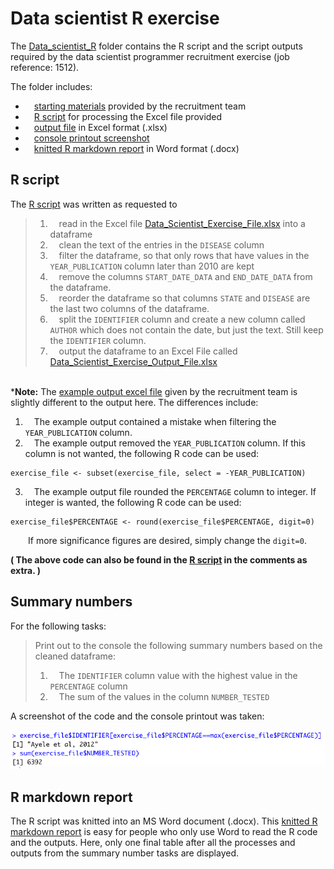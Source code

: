 # Data scientist R exercise

The [Data_scientist_R](Data_scientist_R) folder contains the R script and the script outputs required by the data scientist programmer recruitment exercise (job reference: 1512). 

The folder includes:  
-  &emsp;[starting materials](Data_scientist_R/instruction_materials) provided by the recruitment team  
-  &emsp;[R script](Data_scientist_R/Data_Scientist_R_script.R) for processing the Excel file provided  
-  &emsp;[output file](Data_scientist_R/Data_Scientist_Exercise_Output_File.xlsx) in Excel format (.xlsx)
-  &emsp;[console printout screenshot](Data_scientist_R/console_print_out.png)  
-  &emsp;[knitted R markdown report](Data_scientist_R/Data_Scientist_R_script.docx) in Word format (.docx)



## R script
The [R script](Data_scientist_R/Data_Scientist_R_script.R) was written as requested to

> 1.	&emsp;read in the Excel file [Data_Scientist_Exercise_File.xlsx](Data_scientist_R/instruction_materials/Data_Scientist_Exercise_File.xlsx) into a dataframe
> 2.	&emsp;clean the text of the entries in the `DISEASE` column
> 3.	&emsp;filter the dataframe, so that only rows that have values in the `YEAR_PUBLICATION` column later than 2010 are kept
> 4.	&emsp;remove the columns `START_DATE_DATA` and `END_DATE_DATA` from the dataframe.
> 5.	&emsp;reorder the dataframe so that columns `STATE` and `DISEASE` are the last two columns of the dataframe.
> 6.	&emsp;split the `IDENTIFIER` column and create a new column called `AUTHOR` which does not contain the date, but just the text. Still keep the `IDENTIFIER` column.
> 7.	&emsp;output the dataframe to an Excel File called [Data_Scientist_Exercise_Output_File.xlsx](Data_scientist_R/Data_Scientist_Exercise_Output_File.xlsx)

&emsp;  
\***Note:** The [example output excel file](Data_scientist_R/instruction_materials/Data_Scientist_Exercise_Output_File.xlsx) given by the recruitment team is slightly different to the output here. The differences include:  
1. &emsp;The example output contained a mistake when filtering the `YEAR_PUBLICATION` column.
2. &emsp;The example output removed the `YEAR_PUBLICATION` column. If this column is not wanted, the following R code can be used: 
```
exercise_file <- subset(exercise_file, select = -YEAR_PUBLICATION)
``` 
3. &emsp;The example output file rounded the `PERCENTAGE` column to integer. If integer is wanted, the following R code can be used:
```
exercise_file$PERCENTAGE <- round(exercise_file$PERCENTAGE, digit=0)
```
&emsp;&emsp;If more significance figures are desired, simply change the `digit=0`.  

**( The above code can also be found in the [R script](Data_scientist_R/Data_Scientist_R_script.R) in the comments as extra. )**



## Summary numbers
For the following tasks: 

> Print out to the console the following summary numbers based on the cleaned dataframe:
> 1.	&emsp;The `IDENTIFIER` column value with the highest value in the `PERCENTAGE` column
> 2.	&emsp;The sum of the values in the column `NUMBER_TESTED`

A screenshot of the code and the console printout was taken:  

![console printout](./Data_scientist_R/console_print_out.png)



## R markdown report
The R script was knitted into an MS Word document (.docx). This [knitted R markdown report](Data_scientist_R/Data_Scientist_R_script.docx) is easy for people who only use Word to read the R code and the outputs. Here, only one final table after all the processes and outputs from the summary number tasks are displayed.  
